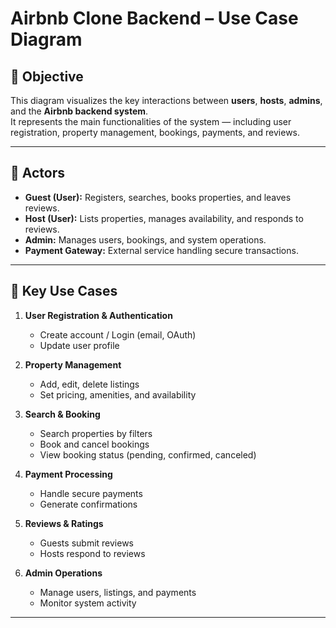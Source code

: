 # Airbnb Clone Backend – Use Case Diagram

## 🎯 Objective
This diagram visualizes the key interactions between **users**, **hosts**, **admins**, and the **Airbnb backend system**.  
It represents the main functionalities of the system — including user registration, property management, bookings, payments, and reviews.

---

## 👥 Actors
- **Guest (User):** Registers, searches, books properties, and leaves reviews.  
- **Host (User):** Lists properties, manages availability, and responds to reviews.  
- **Admin:** Manages users, bookings, and system operations.  
- **Payment Gateway:** External service handling secure transactions.

---

## 🧩 Key Use Cases
1. **User Registration & Authentication**
   - Create account / Login (email, OAuth)
   - Update user profile

2. **Property Management**
   - Add, edit, delete listings
   - Set pricing, amenities, and availability

3. **Search & Booking**
   - Search properties by filters
   - Book and cancel bookings
   - View booking status (pending, confirmed, canceled)

4. **Payment Processing**
   - Handle secure payments
   - Generate confirmations

5. **Reviews & Ratings**
   - Guests submit reviews
   - Hosts respond to reviews

6. **Admin Operations**
   - Manage users, listings, and payments
   - Monitor system activity

---


